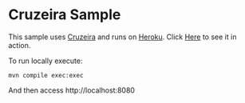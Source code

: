 Cruzeira Sample
===============

This sample uses [Cruzeira](https://github.com/fabiofalci/cruzeira) and runs on [Heroku](https://www.heroku.com/).
Click [Here](http://cruzeiras.herokuapp.com/) to see it in action.

To run locally execute:

    mvn compile exec:exec
    
And then access http://localhost:8080

